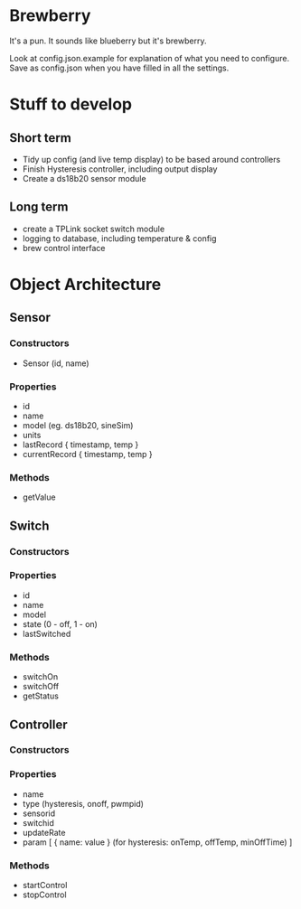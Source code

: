 # Brewberry

It's a pun. It sounds like blueberry but it's brewberry.

Look at config.json.example for explanation of what you need to configure.  Save as config.json when you have filled in all the settings.

# Stuff to develop
## Short term
* Tidy up config (and live temp display) to be based around controllers
* Finish Hysteresis controller, including output display
* Create a ds18b20 sensor module

## Long term
* create a TPLink socket switch module
* logging to database, including temperature & config
* brew control interface

# Object Architecture
## Sensor
### Constructors
* Sensor (id, name)
### Properties
* id
* name
* model (eg. ds18b20, sineSim)
* units
* lastRecord { timestamp, temp }
* currentRecord { timestamp, temp }
### Methods
* getValue

## Switch
### Constructors

### Properties
* id
* name
* model
* state (0 - off, 1 - on)
* lastSwitched
### Methods
* switchOn
* switchOff
* getStatus

## Controller
### Constructors
### Properties
* name
* type (hysteresis, onoff, pwmpid)
* sensorid
* switchid
* updateRate
* param [ 
    { name: value }
    (for hysteresis: onTemp, offTemp, minOffTime)
]
### Methods
* startControl
* stopControl 